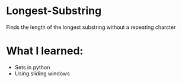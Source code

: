 # Longest-Substring
Finds the length of the longest substring without a repeating charcter

# What I learned:
- Sets in python
- Using sliding windows
